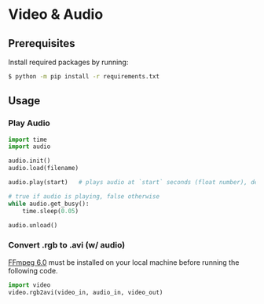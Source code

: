 # Video & Audio

## Prerequisites
Install required packages by running:
```sh
$ python -m pip install -r requirements.txt
```

## Usage
### Play Audio
```python
import time
import audio

audio.init()
audio.load(filename)

audio.play(start)   # plays audio at `start` seconds (float number), default: 0.0

# true if audio is playing, false otherwise
while audio.get_busy():
    time.sleep(0.05)

audio.unload()
```
### Convert .rgb to .avi (w/ audio)
[FFmpeg 6.0](https://ffmpeg.org/download.html) must be installed on your local machine before running the following code.
```python
import video
video.rgb2avi(video_in, audio_in, video_out)
```